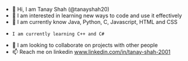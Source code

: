 - 👋 Hi, I am Tanay Shah (@tanayshah20)
- 👀 I am interested in learning new ways to code and use it effectively
- 🌱 I am currently know Java, Python, C, Javascript, HTML and CSS
-     I am currently learning C++ and C#
- 💞️ I am looking to collaborate on projects with other people 
- 📫 Reach me on linkedin www.linkedin.com/in/tanay-shah-2001

